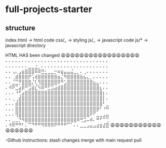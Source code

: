 # full-projects-starter

## structure

index.html -> html code
css/_ -> styling
js/_ -> javascript code
js/\* -> javascript directory

HTML HAS been changed
😩😩😩😩😩😩😩😩😩😩😩😩😩😩😩😩😩
⠄⠄⠄⠄⠄⠄⠄⠄⠄⠄⠄⠄⠄⠄⠄⠄⠄⠄⠄⠄⠄⠄⠄⠄⠄⠄⠄⠄⠄⠄⠄⠄
⠄⠄⠄⠄⠄⠄⠄⣀⣀⣐⡀⠄⠄⠄⠄⠄⠄⠄⠄⠄⠄⠄⠄⠄⠄⠄⠄⠄⠄⠄⠄⠄
⠄⠄⢠⠄⣠⣶⣿⣿⣿⠿⠿⣛⣂⣀⣀⡒⠶⣶⣤⣤⣬⣀⡀⠄⢀⠄⠄⠄⠄⠄⠄⠄
⠄⠄⢀⣾⣿⣿⣿⡟⢡⢾⣿⣿⣿⣿⣿⣿⣶⣌⠻⣿⣿⣿⣿⣷⣦⣄⡀⠄⠄⠄⠄⠄
⠄⠄⣈⣉⡛⣿⣿⣿⡌⢇⢻⣿⣿⣿⣿⣿⠿⠛⣡⣿⣿⣿⣿⣿⣿⣿⣿⣦⣄⠄⠄⠄
⠄⠺⠟⣉⣴⡿⠛⣩⣾⣎⠳⠿⠛⣋⣩⣴⣾⣿⣿⣿⣿⣿⣿⣿⣿⣿⣿⣿⣿⣆⠄⠄
⠄⠄⠄⠘⢋⣴⣿⣿⣿⣿⣿⣿⣿⣿⣿⣿⣿⣿⣿⣿⣿⣿⣿⣿⣿⣿⣿⣿⣿⣿⡆⠄
⠄⠄⢀⢀⣾⣿⣿⣿⣿⣿⣿⣿⣿⣿⣿⣿⣿⣿⣿⣿⣿⣿⣿⣿⣿⣿⣿⣿⣿⣿⡇⠄
⠄⠄⠄⣾⣿⣿⣿⣿⣿⣿⣿⣿⣿⣿⣿⣿⣿⣿⣿⣿⣿⣿⣿⣿⣿⣿⣿⣿⣿⣿⠃⣀
⠄⠄⠄⣿⣿⣿⣿⣿⣿⣿⣿⣿⣿⣿⣿⣿⣿⣿⣿⣿⣿⣿⣿⣿⣿⣿⣿⣿⡿⠃⠘⠛
⠄⠄⠄⢻⣿⣿⣿⣿⣿⣿⣿⣿⣿⣿⣿⣿⣿⣿⣿⣿⣿⣿⣿⣿⣿⣿⠟⠋⣀⣀⣠⣤
⠄⠄⣀⣀⡙⠻⣿⣿⣿⣿⣿⣿⣿⣿⣿⣿⣿⣿⣿⣿⣿⣿⠿⢛⣩⠤⠾⠄⠛⠋⠉⢉
⠄⠺⠿⠛⠛⠃⠄⠉⠙⠛⠛⠻⠿⠿⠿⠟⠛⠛⠛⠉⠁⠄⠄⣀⣀⣠⣤⣠⣴⣶⣼⣿
😩😩😩😩😩😩😩😩😩😩😩😩😩😩😩😩😩



-Github instructions:
stash changes
merge with main
request pull